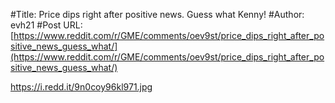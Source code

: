 #Title: Price dips right after positive news. Guess what Kenny!
#Author: evh21
#Post URL: [https://www.reddit.com/r/GME/comments/oev9st/price_dips_right_after_positive_news_guess_what/](https://www.reddit.com/r/GME/comments/oev9st/price_dips_right_after_positive_news_guess_what/)


https://i.redd.it/9n0coy96kl971.jpg